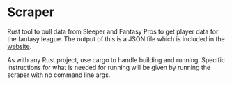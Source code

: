 # Scraper
Rust tool to pull data from Sleeper and Fantasy Pros to get player data for the fantasy league. The output of this is a
JSON file which is included in the [website](../website).

As with any Rust project, use cargo to handle building and running. Specific instructions for what is needed for
running will be given by running the scraper with no command line args.
